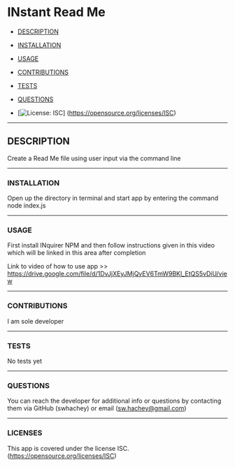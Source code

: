 # INstant Read Me
- [DESCRIPTION](#description)
- [INSTALLATION](#installation)
- [USAGE](#usage)
- [CONTRIBUTIONS](#contributions)
- [TESTS](#tests)
- [QUESTIONS](#questions)

- [![License: ISC](https://img.shields.io/badge/License-ISC-blueviolet.svg)]
(https://opensource.org/licenses/ISC)
___________________________

## DESCRIPTION
Create a Read Me file using user input via the command line

___________________________

### INSTALLATION
Open up the directory in terminal and start app by entering the command node index.js

___________________________

### USAGE
First install INquirer NPM and then follow instructions given in this video which will be linked in this area after completion

Link to video of how to use app >> https://drive.google.com/file/d/1DvJjXEyJMjQvEV6TmW9BKl_EtQS5vDiU/view

___________________________

### CONTRIBUTIONS
I am sole developer

___________________________

### TESTS
No tests yet

___________________________

### QUESTIONS
You can reach the developer for additional info or questions by contacting them via GitHub (swhachey) or email (sw.hachey@gmail.com)

___________________________
### LICENSES 
This app is covered under the license ISC. (https://opensource.org/licenses/ISC)
